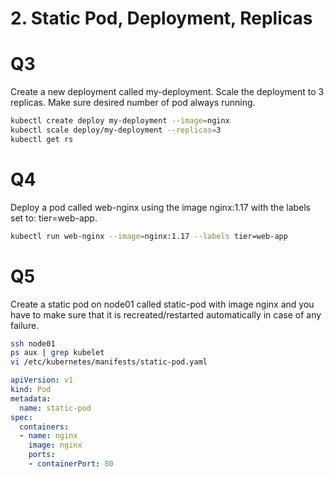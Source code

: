 # 2. Static Pod, Deployment, Replicas

# Q3

Create a new deployment called my-deployment.
Scale the deployment to 3 replicas.
Make sure desired number of pod always running.

```bash
kubectl create deploy my-deployment --image=nginx
kubectl scale deploy/my-deployment --replicas=3
kubectl get rs
```

# Q4

Deploy a pod called web-nginx using the image nginx:1.17
with the labels set to: tier=web-app.

```bash
kubectl run web-nginx --image=nginx:1.17 --labels tier=web-app
```

# Q5

Create a static pod on node01 called static-pod with image nginx
and you have to make sure that it is recreated/restarted automatically in case of any failure.

```bash
ssh node01
ps aux | grep kubelet
vi /etc/kubernetes/manifests/static-pod.yaml
```

```yaml
apiVersion: v1
kind: Pod
metadata:
  name: static-pod
spec:
  containers:
  - name: nginx
    image: nginx
    ports:
    - containerPort: 80
```